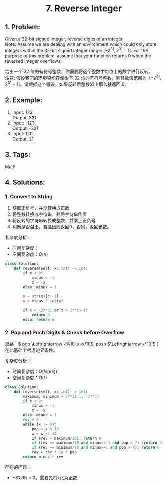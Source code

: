 
# <p align="center"> 7. Reverse Integer </p>

## 1. Problem:
Given a 32-bit signed integer, reverse digits of an integer.    
Note:
Assume we are dealing with an environment which could only store integers within the 32-bit signed integer range: $[−2^{31},  2^{31} − 1]$. For the purpose of this problem, assume that your function returns 0 when the reversed integer overflows.

给出一个 32 位的有符号整数，你需要将这个整数中每位上的数字进行反转。  
注意:
假设我们的环境只能存储得下 32 位的有符号整数，则其数值范围为  $[−2^{31},  2^{31} − 1]$。请根据这个假设，如果反转后整数溢出那么就返回 0。


## 2. Example:
1. Input: 123  
Output: 321  
2. Input: -123  
Output: -321  
3. Input: 120  
Output: 21  

## 3. Tags:
Math

## 4. Solutions:

### 1. Convert to String

1. 获取正负号，并全转换成正数
2. 将整数转换成字符串，并将字符串倒置
3. 将反转的字符串转换成整数，并乘上正负号
4. 判断是否溢出，若溢出则返回0，否则，返回该数。

复杂度分析：
- 时间复杂度：
- 空间复杂度：$O(n)$


```python
class Solution:
    def reverse(self, x: int) -> int:
        if x < 0: 
            minus = -1
            x = -x
        else: minus = 1
        
        x = str(x)[::-1]
        x = minus * int(x)
        
        if x < -2**31 or x > 2**31-1:
            return 0
        else: return x
```

### 2. Pop and Push Digits & Check before Overflow

思路：$ pop \Leftrightarrow x\%10, x=x/10$; push $\Leftrightarrow x*10 $；在此基础上考虑边界条件。 

复杂度分析：
- 时间复杂度：$O(log(x))$
- 空间复杂度：$O(1)$


```python
class Solution:
    def reverse(self, x: int) -> int:
        maximum, minimum = 2**31-1, -2**31
        if x < 0: 
            minus = -1
            x = -x
        else: minus = 1
        rev = 0
        while (x != 0):
            pop = x % 10
            x = x // 10
            if (rev > maximum/10): return 0
            if (rev == maximum/10 and minus==-1 and pop > 7) :return 0
            if (rev == minimum/10 and minus==1 and pop > 8): return 0
            rev = rev * 10 + pop
        return minus * rev
```

存在的问题：
- $-8\%10 = 2$，需要先将x化为正数
